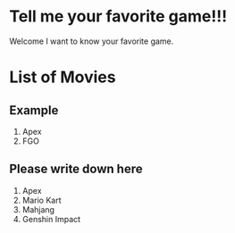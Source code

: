 
# Tell me your favorite game!!!
Welcome I want to know your favorite game.


# List of Movies
## Example
1.  Apex
2.  FGO
## Please write down here
1. Apex
2. Mario Kart
3. Mahjang
4. Genshin Impact
